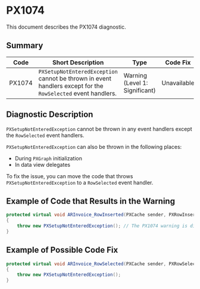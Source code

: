 # PX1074
This document describes the PX1074 diagnostic.

## Summary

| Code   | Short Description                                                                                            | Type                           | Code Fix    | 
| ------ | ------------------------------------------------------------------------------------------------------------ | ------------------------------ | ----------- | 
| PX1074 | `PXSetupNotEnteredException` cannot be thrown in event handlers except for the `RowSelected` event handlers. | Warning (Level 1: Significant) | Unavailable |

## Diagnostic Description
`PXSetupNotEnteredException` cannot be thrown in any event handlers except the `RowSelected` event handlers. 

`PXSetupNotEnteredException` can also be thrown in the following places:

 - During `PXGraph` initialization
 - In data view delegates

To fix the issue, you can move the code that throws `PXSetupNotEnteredException` to a `RowSelected` event handler.

## Example of Code that Results in the Warning

```C#
protected virtual void ARInvoice_RowInserted(PXCache sender, PXRowInsertedEventArgs e)
{
    throw new PXSetupNotEnteredException(); // The PX1074 warning is displayed for this line.
}
```

## Example of Possible Code Fix 

```C#
protected virtual void ARInvoice_RowSelected(PXCache sender, PXRowSelectedEventArgs e)
{
    throw new PXSetupNotEnteredException(); 
}
```